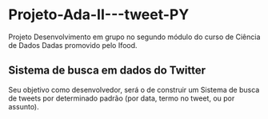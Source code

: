 # Projeto-Ada-II---tweet-PY

Projeto Desenvolvimento em grupo no segundo módulo do curso de Ciência de Dados Dadas promovido pelo Ifood.

## Sistema de busca em dados do Twitter

Seu objetivo como desenvolvedor, será o de construir um Sistema de busca de tweets por determinado padrão (por data, termo no tweet, ou por assunto). 


